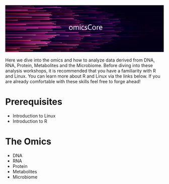 ![](images/logo.PNG)

Here we dive into the omics and how to analyze data derived from DNA, RNA, Protein, Metabolites and the Microbiome. Before diving into these analysis workshops, it is recommended that you have a familiarity with R and Linux. You can learn more about R and Linux via the links below. If you are already comfortable with these skills feel free to forge ahead!

# Prerequisites

* Introduction to Linux
* Introduction to R

# The Omics

* DNA
* RNA
* Protein
* Metabolites
* Microbiome
